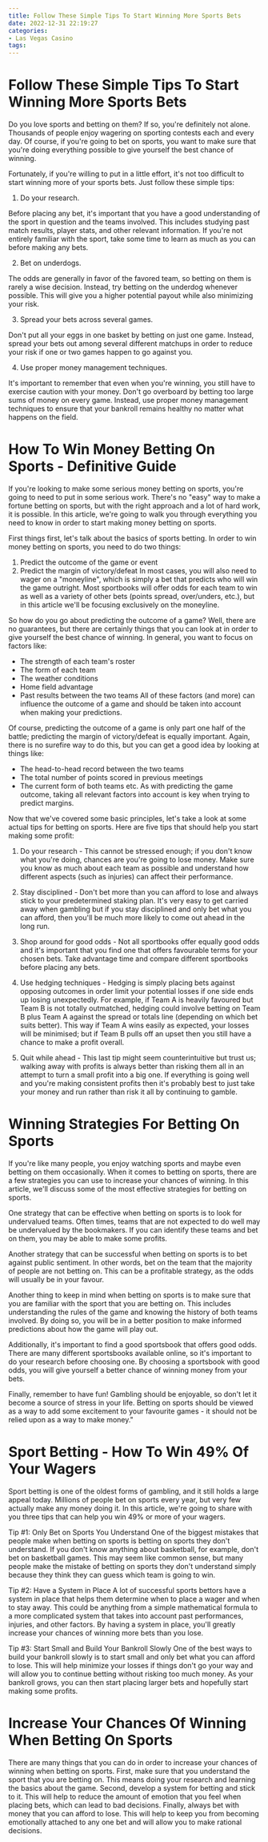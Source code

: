 ```yaml
---
title: Follow These Simple Tips To Start Winning More Sports Bets 
date: 2022-12-31 22:19:27
categories:
- Las Vegas Casino
tags:
---
```



#  Follow These Simple Tips To Start Winning More Sports Bets 

Do you love sports and betting on them? If so, you're definitely not alone. Thousands of people enjoy wagering on sporting contests each and every day. Of course, if you're going to bet on sports, you want to make sure that you're doing everything possible to give yourself the best chance of winning.

Fortunately, if you're willing to put in a little effort, it's not too difficult to start winning more of your sports bets. Just follow these simple tips:

1. Do your research.

Before placing any bet, it's important that you have a good understanding of the sport in question and the teams involved. This includes studying past match results, player stats, and other relevant information. If you're not entirely familiar with the sport, take some time to learn as much as you can before making any bets.

2. Bet on underdogs.

The odds are generally in favor of the favored team, so betting on them is rarely a wise decision. Instead, try betting on the underdog whenever possible. This will give you a higher potential payout while also minimizing your risk.

3. Spread your bets across several games.

Don't put all your eggs in one basket by betting on just one game. Instead, spread your bets out among several different matchups in order to reduce your risk if one or two games happen to go against you.

4. Use proper money management techniques.

It's important to remember that even when you're winning, you still have to exercise caution with your money. Don't go overboard by betting too large sums of money on every game. Instead, use proper money management techniques to ensure that your bankroll remains healthy no matter what happens on the field.

#  How To Win Money Betting On Sports - Definitive Guide 

If you're looking to make some serious money betting on sports, you're going to need to put in some serious work. There's no "easy" way to make a fortune betting on sports, but with the right approach and a lot of hard work, it is possible. In this article, we're going to walk you through everything you need to know in order to start making money betting on sports.

First things first, let's talk about the basics of sports betting. In order to win money betting on sports, you need to do two things:
1) Predict the outcome of the game or event
2) Predict the margin of victory/defeat
In most cases, you will also need to wager on a "moneyline", which is simply a bet that predicts who will win the game outright. Most sportbooks will offer odds for each team to win as well as a variety of other bets (points spread, over/unders, etc.), but in this article we'll be focusing exclusively on the moneyline.

So how do you go about predicting the outcome of a game? Well, there are no guarantees, but there are certainly things that you can look at in order to give yourself the best chance of winning. In general, you want to focus on factors like: 
- The strength of each team's roster 
- The form of each team 
- The weather conditions 
- Home field advantage 
- Past results between the two teams 
All of these factors (and more) can influence the outcome of a game and should be taken into account when making your predictions.

Of course, predicting the outcome of a game is only part one half of the battle; predicting the margin of victory/defeat is equally important. Again, there is no surefire way to do this, but you can get a good idea by looking at things like: 
- The head-to-head record between the two teams 
- The total number of points scored in previous meetings 
- The current form of both teams 
etc. As with predicting the game outcome, taking all relevant factors into account is key when trying to predict margins.

Now that we've covered some basic principles, let's take a look at some actual tips for betting on sports. Here are five tips that should help you start making some profit: 
1) Do your research - This cannot be stressed enough; if you don't know what you're doing, chances are you're going to lose money. Make sure you know as much about each team as possible and understand how different aspects (such as injuries) can affect their performance. 

2) Stay disciplined - Don't bet more than you can afford to lose and always stick to your predetermined staking plan. It's very easy to get carried away when gambling but if you stay disciplined and only bet what you can afford, then you'll be much more likely to come out ahead in the long run.

3) Shop around for good odds - Not all sportbooks offer equally good odds and it's important that you find one that offers favourable terms for your chosen bets. Take advantage time and compare different sportbooks before placing any bets.

4) Use hedging techniques - Hedging is simply placing bets against opposing outcomes in order limit your potential losses if one side ends up losing unexpectedly. For example, if Team A is heavily favoured but Team B is not totally outmatched, hedging could involve betting on Team B plus Team A against the spread or totals line (depending on which bet suits better). This way if Team A wins easily as expected, your losses will be minimised; but if Team B pulls off an upset then you still have a chance to make a profit overall.

5) Quit while ahead - This last tip might seem counterintuitive but trust us; walking away with profits is always better than risking them all in an attempt to turn a small profit into a big one. If everything is going well and you're making consistent profits then it's probably best to just take your money and run rather than risk it all by continuing to gamble.

#  Winning Strategies For Betting On Sports 

If you're like many people, you enjoy watching sports and maybe even betting on them occasionally. When it comes to betting on sports, there are a few strategies you can use to increase your chances of winning. In this article, we'll discuss some of the most effective strategies for betting on sports.

One strategy that can be effective when betting on sports is to look for undervalued teams. Often times, teams that are not expected to do well may be undervalued by the bookmakers. If you can identify these teams and bet on them, you may be able to make some profits.

Another strategy that can be successful when betting on sports is to bet against public sentiment. In other words, bet on the team that the majority of people are not betting on. This can be a profitable strategy, as the odds will usually be in your favour.

Another thing to keep in mind when betting on sports is to make sure that you are familiar with the sport that you are betting on. This includes understanding the rules of the game and knowing the history of both teams involved. By doing so, you will be in a better position to make informed predictions about how the game will play out.

Additionally, it's important to find a good sportsbook that offers good odds. There are many different sportsbooks available online, so it's important to do your research before choosing one. By choosing a sportsbook with good odds, you will give yourself a better chance of winning money from your bets.

Finally, remember to have fun! Gambling should be enjoyable, so don't let it become a source of stress in your life. Betting on sports should be viewed as a way to add some excitement to your favourite games - it should not be relied upon as a way to make money."

#  Sport Betting - How To Win 49% Of Your Wagers 

Sport betting is one of the oldest forms of gambling, and it still holds a large appeal today. Millions of people bet on sports every year, but very few actually make any money doing it. In this article, we're going to share with you three tips that can help you win 49% or more of your wagers.

Tip #1: Only Bet on Sports You Understand
One of the biggest mistakes that people make when betting on sports is betting on sports they don't understand. If you don't know anything about basketball, for example, don't bet on basketball games. This may seem like common sense, but many people make the mistake of betting on sports they don't understand simply because they think they can guess which team is going to win.

Tip #2: Have a System in Place
A lot of successful sports bettors have a system in place that helps them determine when to place a wager and when to stay away. This could be anything from a simple mathematical formula to a more complicated system that takes into account past performances, injuries, and other factors. By having a system in place, you'll greatly increase your chances of winning more bets than you lose.

Tip #3: Start Small and Build Your Bankroll Slowly
One of the best ways to build your bankroll slowly is to start small and only bet what you can afford to lose. This will help minimize your losses if things don't go your way and will allow you to continue betting without risking too much money. As your bankroll grows, you can then start placing larger bets and hopefully start making some profits.

#  Increase Your Chances Of Winning When Betting On Sports

There are many things that you can do in order to increase your chances of winning when betting on sports. First, make sure that you understand the sport that you are betting on. This means doing your research and learning the basics about the game. Second, develop a system for betting and stick to it. This will help to reduce the amount of emotion that you feel when placing bets, which can lead to bad decisions. Finally, always bet with money that you can afford to lose. This will help to keep you from becoming emotionally attached to any one bet and will allow you to make rational decisions.